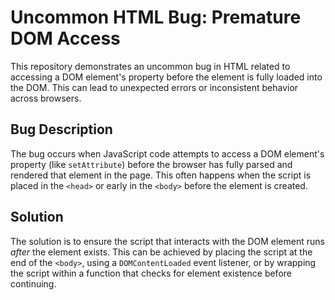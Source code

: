 # Uncommon HTML Bug: Premature DOM Access

This repository demonstrates an uncommon bug in HTML related to accessing a DOM element's property before the element is fully loaded into the DOM.  This can lead to unexpected errors or inconsistent behavior across browsers.

## Bug Description

The bug occurs when JavaScript code attempts to access a DOM element's property (like `setAttribute`) before the browser has fully parsed and rendered that element in the page. This often happens when the script is placed in the `<head>` or early in the `<body>` before the element is created.

## Solution

The solution is to ensure the script that interacts with the DOM element runs *after* the element exists. This can be achieved by placing the script at the end of the `<body>`, using a `DOMContentLoaded` event listener, or by wrapping the script within a function that checks for element existence before continuing.